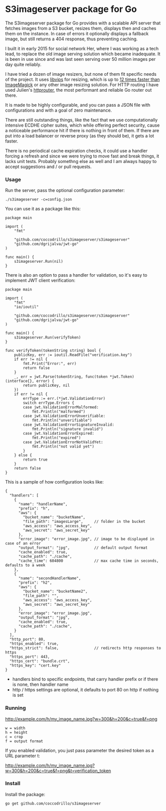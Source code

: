 # S3imageserver package for Go

The S3imageserver package for Go provides with a scalable API server that fetches images from a S3 bucket, resizes them, displays then and caches them on the instance. In case of errors it optionally displays a fallback image, but still returns a 404 response, thus preventing caching.

I built it in early 2015 for social network Her, where I was working as a tech lead, to replace the old image serving solution which became inadequate. It is been in use since and was last seen serving over 50 million images per day quite reliably.

I have tried a dozen of image resizers, but none of them fit specific needs of the project. It uses [libvips](https://github.com/jcupitt/libvips) for resizing, which is up to [12 times faster than ImageMagick](https://github.com/fawick/speedtest-resize) or any other image resizing solution. For HTTP routing I have used Julien's [httprouter](https://github.com/julienschmidt/httprouter), the most performant and reliable Go router out there.

It is made to be highly configurable, and you can pass a JSON file with configurations and with a goal of zero maintenance.

There are still outstanding things, like the fact that we use computationally intensive ECDHE cipher suites, which while offering perfect security, cause a noticeable performance hit if there is nothing in front of them. If there are put into a load balancer or reverse proxy (as they should be), it gets a lot faster.

There is no periodical cache expiration checks, it could use a handler forcing a refresh and since we were trying to move fast and break things, it lacks unit tests. Probably somethng else as well and I am always happy to accept suggestions and / or pull requests.

### Usage

Run the server, pass the optional configuration parameter:

	./s3imageserver -c=config.json


You can use it as a package like this:

	package main

	import (
		"fmt"

		"github.com/coccodrillo/s3imageserver/s3imageserver"
		"github.com/dgrijalva/jwt-go"
	)

	func main() {
		s3imageserver.Run(nil)
	}


There is also an option to pass a handler for validation, so it's easy to implement JWT client verification:

	package main

	import (
		"fmt"
		"io/ioutil"

		"github.com/coccodrillo/s3imageserver/s3imageserver"
		"github.com/dgrijalva/jwt-go"
	)

	func main() {
		s3imageserver.Run(verifyToken)
	}

	func verifyToken(tokenString string) bool {
		publicKey, err := ioutil.ReadFile("verification.key")
		if err != nil {
			fmt.Print("Error:", err)
			return false
		}
		_, err = jwt.Parse(tokenString, func(token *jwt.Token) (interface{}, error) {
			return publicKey, nil
		})
		if err != nil {
			errType := err.(*jwt.ValidationError)
			switch errType.Errors {
			case jwt.ValidationErrorMalformed:
				fmt.Println("malformed")
			case jwt.ValidationErrorUnverifiable:
				fmt.Println("unverifiable")
			case jwt.ValidationErrorSignatureInvalid:
				fmt.Println("signature invalid")
			case jwt.ValidationErrorExpired:
				fmt.Println("expired")
			case jwt.ValidationErrorNotValidYet:
				fmt.Println("not valid yet")
			}
		} else {
			return true
		}
		return false
	}

This is a sample of how configuration looks like:

	{
	  "handlers": [
	    {
	      "name": "handlerName",
	      "prefix": "h",
	      "aws": {
	        "bucket_name": "bucketName",
	      	"file_path": "imagesLarge", 	// folder in the bucket
	        "aws_access": "aws_access_key",
	        "aws_secret": "aws_secret_key"
	      },
	      "error_image": "error_image.jpg",	// image to be displayed in case of an error
	      "output_format": "jpg", 			// default output format
	      "cache_enabled": true,
	      "cache_path": "./cache",
	      "cache_time": 604800 				// max cache time in seconds, defaults to a week
	    },
	    {
	      "name": "secondHandlerName",
	      "prefix": "h2",
	      "aws": {
	        "bucket_name": "bucketName2",
	      	"file_path": "",
	        "aws_access": "aws_access_key",
	        "aws_secret": "aws_secret_key"
	      },
	      "error_image": "error_image.jpg",
	      "output_format": "jpg",
	      "cache_enabled": true,
	      "cache_path": "./cache",
	    }
	  ],
	  "http_port": 80,
	  "https_enabled": true,
	  "https_strict": false, 				// redirects http responses to https
	  "https_port": 443,
	  "https_cert": "bundle.crt",
	  "https_key": "cert.key"
	}


- handlers bind to specific endpoints, that carry handler prefix or if there is none, then handler name
- http / https settings are optional, it defaults to port 80 on http if nothing is set

### Running

http://example.com/h/my_image_name.jpg?w=300&h=200&c=true&f=png

	w = width
	h = height
	c = crop
	f = output format

If you enabled validation, you just pass parameter the desired token as a URL parameter t:

http://example.com/h/my_image_name.jpg?w=300&h=200&c=true&f=png&t=verification_token

### Install

Install the package:

	go get github.com/coccodrillo/s3imageserver